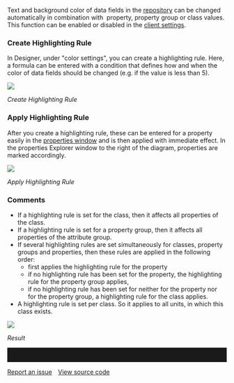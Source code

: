 Text and background color of data fields in the
[repository](repository) can be changed automatically in combination
with  property, property group or class values. This function can be
enabled or disabled in the [client settings](client-settings).

### Create Highlighting Rule

In Designer, under "color settings", you can create a highlighting rule.
Here, a formula can be entered with a condition that defines how and
when the color of data fields should be changed (e.g. if the value is
less than 5).

*![](//images.ctfassets.net/utx1h0gfm1om/qS9m2YoCe4YqMOCCcWQKU/7b03df5f59c1b8ddda60e9bc24b8300c/329544.png)*

*Create Highlighting Rule*

### Apply Highlighting Rule

After you create a highlighting rule, these can be entered for a
property easily in the [properties window](properties-dialog-box) and
is then applied with immediate effect. In the properties Explorer window
to the right of the diagram, properties are marked accordingly.

![](//images.ctfassets.net/utx1h0gfm1om/Ajsfsby46s8AAaK6swcio/f38562d400b7d6a52a47c4af6aa09e76/329548.png)

*Apply Highlighting Rule*

### Comments

-   If a highlighting rule is set for the class, then it affects all
    properties of the class.
-   If a highlighting rule is set for a property group, then it affects
    all properties of the attribute group.
-   If several highlighting rules are set simultaneously for classes,
    property groups and properties, then these rules are applied in the
    following order:
    -   first applies the highlighting rule for the property
    -   if no highlighting rule has been set for the property, the
        highlighting rule for the property group applies,
    -   if no highlighting rule has been set for neither for the
        property nor for the property group, a highlighting rule for the
        class applies.
-   A highlighting rule is set per class. So it applies to all units, in
    which this class exists.


![](//images.ctfassets.net/utx1h0gfm1om/6PCeIVYrLiE2Yq8QQmWmqu/b047239584b6476e5e05e1a58bab9ace/329554.png)

*Result*
<hr style="padding-top:2rem" />
<a href="https://github.com/process4/docs/issues" target="_blank" class="bgw btn btn-primary btn-lg shadow-sm">Report an issue</a>
<a href="https://github.com/process4/docs" target="_blank" class="bgw btn btn-primary btn-lg shadow-sm" style="margin-left:10px;">View source code</a>